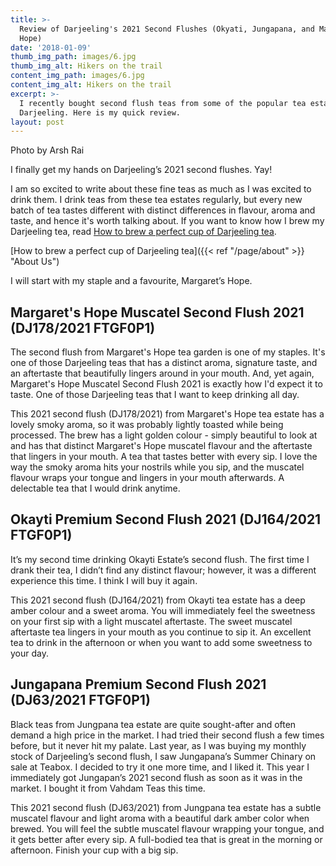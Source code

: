 ```yaml
---
title: >-
  Review of Darjeeling's 2021 Second Flushes (Okyati, Jungapana, and Margaret's
  Hope)
date: '2018-01-09'
thumb_img_path: images/6.jpg
thumb_img_alt: Hikers on the trail
content_img_path: images/6.jpg
content_img_alt: Hikers on the trail
excerpt: >-
  I recently bought second flush teas from some of the popular tea estates in
  Darjeeling. Here is my quick review.
layout: post
---
```

Photo by Arsh Rai

I finally get my hands on Darjeeling’s 2021 second flushes. Yay!

I am so excited to write about these fine teas as much as I was excited to drink them. I drink teas from these tea estates regularly, but every new batch of tea tastes different with distinct differences in flavour, aroma and taste, and hence it's worth talking about. If you want to know how I brew my Darjeeling tea, read [How to brew a perfect cup of Darjeeling tea](/brew-perfect-darjeeling-tea).

[How to brew a perfect cup of Darjeeling tea]({{< ref "/page/about" >}} "About Us")

I will start with my staple and a favourite, Margaret’s Hope.

## Margaret's Hope Muscatel Second Flush 2021 (DJ178/2021 FTGF0P1)

The second flush from Margaret's Hope tea garden is one of my staples. It's one of those Darjeeling teas that has a distinct aroma, signature taste, and an aftertaste that beautifully lingers around in your mouth. And, yet again, Margaret's Hope Muscatel Second Flush 2021 is exactly how I'd expect it to taste. One of those Darjeeling teas that I want to keep drinking all day.


This 2021 second flush (DJ178/2021) from Margaret's Hope tea estate has a lovely smoky aroma, so it was probably lightly toasted while being processed. The brew has a light golden colour - simply beautiful to look at and has that distinct Margaret's Hope muscatel flavour and the aftertaste that lingers in your mouth. A tea that tastes better with every sip. I love the way the smoky aroma hits your nostrils while you sip, and the muscatel flavour wraps your tongue and lingers in your mouth afterwards. A delectable tea that I would drink anytime.

## Okayti Premium Second Flush 2021 (DJ164/2021 FTGF0P1)

It’s my second time drinking Okayti Estate’s second flush. The first time I drank their tea, I didn’t find any distinct flavour; however, it was a different experience this time. I think I will buy it again.

This 2021 second flush (DJ164/2021) from Okayti tea estate has a deep amber colour and a sweet aroma. You will immediately feel the sweetness on your first sip with a light muscatel aftertaste. The sweet muscatel aftertaste tea lingers in your mouth as you continue to sip it. An excellent tea to drink in the afternoon or when you want to add some sweetness to your day.

## Jungapana Premium Second Flush 2021 (DJ63/2021 FTGF0P1)

Black teas from Jungpana tea estate are quite sought-after and often demand a high price in the market. I had tried their second flush a few times before, but it never hit my palate. Last year, as I was buying my monthly stock of Darjeeling’s second flush, I saw Jungapana’s Summer Chinary on sale at Teabox. I decided to try it one more time, and I liked it. This year I immediately got Jungapan’s 2021 second flush as soon as it was in the market. I bought it from Vahdam Teas this time.

This 2021 second flush (DJ63/2021) from Jungpana tea estate has a subtle muscatel flavour and light aroma with a beautiful dark amber color when brewed. You will feel the subtle muscatel flavour wrapping your tongue, and it gets better after every sip. A full-bodied tea that is great in the morning or afternoon. Finish your cup with a big sip.
